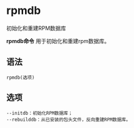rpmdb
===

初始化和重建RPM数据库


**rpmdb命令** 用于初始化和重建rpm数据库。

##  语法

```
rpmdb(选项)
```

##  选项

```
--initdb：初始化RPM数据库；
--rebuilddb：从已安装的包头文件，反向重建RPM数据库。
```


